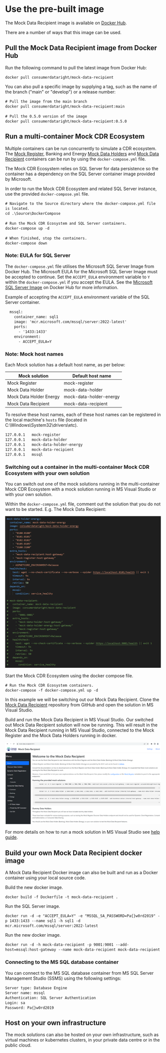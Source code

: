 # Use the pre-built image

The Mock Data Recipient image is available on [Docker Hub](https://hub.docker.com/r/consumerdataright/mock-data-recipient).

There are a number of ways that this image can be used.

## Pull the Mock Data Recipient image from Docker Hub

Run the following command to pull the latest image from Docker Hub:

```
docker pull consumerdataright/mock-data-recipient
```

You can also pull a specific image by supplying a tag, such as the name of the branch ("main" or "develop") or a release number:

```
# Pull the image from the main branch
docker pull consumerdataright/mock-data-recipient:main

# Pull the 0.5.0 version of the image
docker pull consumerdataright/mock-data-recipient:0.5.0
```

## Run a multi-container Mock CDR Ecosystem

Multiple containers can be run concurrently to simulate a CDR ecosystem.  The [Mock Register](https://github.com/ConsumerDataRight/mock-register), Banking and Energy [Mock Data Holders](https://github.com/ConsumerDataRight/mock-data-holder) and [Mock Data Recipient](https://github.com/ConsumerDataRight/mock-data-recipient) containers can be run by using the `docker-compose.yml` file.

The Mock CDR Ecosystem relies on SQL Server for data persistence so the container has a dependency on the SQL Server container image provided by Microsoft.

In order to run the Mock CDR Ecosystem and related SQL Server instance, use the provided `docker-compose.yml` file.

```
# Navigate to the Source directory where the docker-compose.yml file is located.
cd .\Source\DockerCompose

# Run the Mock CDR Ecosystem and SQL Server containers.
docker-compose up -d

# When finished, stop the containers.
docker-compose down
```
### Note: EULA for SQL Server
The `docker-compose.yml` file utilises the Microsoft SQL Server Image from Docker Hub. The Microsoft EULA for the Microsoft SQL Server Image must be accepted to continue.
Set the `ACCEPT_EULA` environment variable to `Y` within the `docker-compose.yml` if you accept the EULA.
See the [Microsoft SQL Server Image](https://hub.docker.com/_/microsoft-mssql-server) on Docker Hub for more information.

Example of accepting the `ACCEPT_EULA` environment variable of the SQL Server container.
```
  mssql:
    container_name: sql1
    image: 'mcr.microsoft.com/mssql/server:2022-latest'
    ports:
      - '1433:1433'
    environment:
      - ACCEPT_EULA=Y
```

### Note: Mock host names

Each Mock solution has a default host name, as per below:

| Mock solution           | Default host name       |
|-------------------------|-------------------------|
| Mock Register           | mock-register           |
| Mock Data Holder        | mock-data-holder        |
| Mock Data Holder Energy | mock-data-holder-energy |
| Mock Data Recipient     | mock-data-recipient     |

To resolve these host names, each of these host names can be registered in the local machine's `hosts` file (located in C:\Windows\System32\drivers\etc\).

```
127.0.0.1   mock-register
127.0.0.1   mock-data-holder
127.0.0.1   mock-data-holder-energy
127.0.0.1   mock-data-recipient
127.0.0.1   mssql
```

### Switching out a container in the multi-container Mock CDR Ecosystem with your own solution

You can switch out one of the mock solutions running in the multi-container Mock CDR Ecosystem with a mock solution running in MS Visual Studio or with your own solution.

Within the `docker-compose.yml` file, comment out the solution that you do not want to be started. E.g. The Mock Data Recipient:

[<img src="./images/mdr-switch-out-compose-comment.png" width='625' alt="Compose file with MDR commented out."/>](./images/mdr-switch-out-compose-comment.png)

Start the Mock CDR Ecosystem using the docker compose file.
```
# Run the Mock CDR Ecosystem containers.
docker-compose -f docker-compose.yml up -d
```

In this example we will be switching out our Mock Data Recipient. 
Clone the [Mock Data Recipient](https://github.com/ConsumerDataRight/mock-data-recipient) repository from GitHub and open the solution in MS Visual Studio.  

Build and run the Mock Data Recipient in MS Visual Studio. Our switched out Mock Data Recipient solution will now be running. This will result in the Mock Data Recipient running in MS Visual Studio, connected to the Mock Register and the Mock Data Holders running in docker.

[<img src="./images/mdr-switch-out-running.png" width='625' alt="The Mock Data Recipient solution"/>](./images/mdr-switch-out-running.png)

For more details on how to run a mock solution in MS Visual Studio see [help guide](../debugging/HELP.md).

## Build your own Mock Data Recipient docker image
A Mock Data Recipient Docker image can also be built and run as a Docker container using your local source code.

Build the new docker image.
```
docker build -f Dockerfile -t mock-data-recipient .
```
Run the SQL Server image.
```
docker run -d -e "ACCEPT_EULA=Y" -e "MSSQL_SA_PASSWORD=Pa{}w0rd2019" -p 1433:1433 --name sql1 -h sql1 -d mcr.microsoft.com/mssql/server:2022-latest
```
Run the new docker image.
```
docker run -d -h mock-data-recipient -p 9001:9001 --add-host=mssql:host-gateway --name mock-data-recipient mock-data-recipient
```

### Connecting to the MS SQL database container
You can connect to the MS SQL database container from MS SQL Server Management Studio (SSMS) using the following settings:
```
Server type: Database Engine
Server name: mssql 
Authentication: SQL Server Authentication 
Login: sa 
Password: Pa{}w0rd2019 
```

## Host on your own infrastructure
The mock solutions can also be hosted on your own infrastructure, such as virtual machines or kubernetes clusters, in your private data centre or in the public cloud. 
